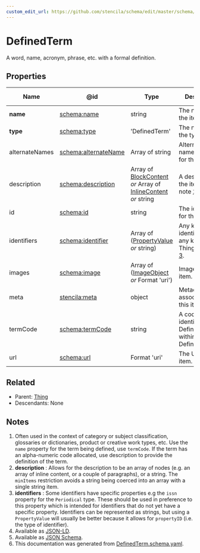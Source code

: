 ```yaml
---
custom_edit_url: https://github.com/stencila/schema/edit/master/schema/DefinedTerm.schema.yaml
---
```


# DefinedTerm

A word, name, acronym, phrase, etc. with a formal definition.

## Properties

| Name           | @id                                                      | Type                                                                                                                   | Description                                                         | Inherited from                         |
| -------------- | -------------------------------------------------------- | ---------------------------------------------------------------------------------------------------------------------- | ------------------------------------------------------------------- | -------------------------------------- |
| **name**       | [schema:name](https://schema.org/name)                   | string                                                                                                                 | The name of the item.                                               | [Thing](../other/Thing.md)             |
| **type**       | [schema:type](https://schema.org/type)                   | 'DefinedTerm'                                                                                                          | The name of the type.                                               | [Entity](../other/Entity.md)           |
| alternateNames | [schema:alternateName](https://schema.org/alternateName) | Array of string                                                                                                        | Alternate names (aliases) for the item.                             | [Thing](../other/Thing.md)             |
| description    | [schema:description](https://schema.org/description)     | Array of [BlockContent](../prose/BlockContent.md) _or_ Array of [InlineContent](../prose/InlineContent.md) _or_ string | A description of the item. See note [2](#notes).                    | [Thing](../other/Thing.md)             |
| id             | [schema:id](https://schema.org/id)                       | string                                                                                                                 | The identifier for this item.                                       | [Entity](../other/Entity.md)           |
| identifiers    | [schema:identifier](https://schema.org/identifier)       | Array of ([PropertyValue](../other/PropertyValue.md) _or_ string)                                                      | Any kind of identifier for any kind of Thing. See note [3](#notes). | [Thing](../other/Thing.md)             |
| images         | [schema:image](https://schema.org/image)                 | Array of ([ImageObject](../media/ImageObject.md) _or_ Format 'uri')                                                    | Images of the item.                                                 | [Thing](../other/Thing.md)             |
| meta           | [stencila:meta](https://schema.stenci.la/meta.jsonld)    | object                                                                                                                 | Metadata associated with this item.                                 | [Entity](../other/Entity.md)           |
| termCode       | [schema:termCode](https://schema.org/termCode)           | string                                                                                                                 | A code that identifies this DefinedTerm within a DefinedTermSet     | [DefinedTerm](../other/DefinedTerm.md) |
| url            | [schema:url](https://schema.org/url)                     | Format 'uri'                                                                                                           | The URL of the item.                                                | [Thing](../other/Thing.md)             |

## Related

-   Parent: [Thing](../other/Thing.md)
-   Descendants: None

## Notes

1.  Often used in the context of category or subject classification,  glossaries or dictionaries, product or creative work types, etc. Use the `name` property for the term being defined, use `termCode`. If the term has an alpha-numeric code allocated, use description to provide the definition of the term.
2.  **description** : Allows for the description to be an array of nodes (e.g. an array of inline content, or a couple of paragraphs), or a string. The `minItems` restriction avoids a string being coerced into an array with a single string item.
3.  **identifiers** : Some identifiers have specific properties e.g the `issn` property for the `Periodical` type. These should be used in preference to this property which is intended for identifiers that do not yet have a specific property. Identifiers can be represented as strings, but using a `PropertyValue` will usually be better because it allows for `propertyID` (i.e. the type of identifier).
4.  Available as [JSON-LD](https://schema.stenci.la/DefinedTerm.jsonld).
5.  Available as [JSON Schema](https://schema.stenci.la/v1/DefinedTerm.schema.json).
6.  This documentation was generated from [DefinedTerm.schema.yaml](https://github.com/stencila/schema/blob/master/schema/DefinedTerm.schema.yaml).
